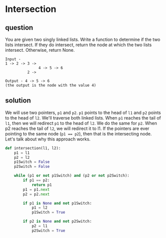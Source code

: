 # Intersection

## question
You are given two singly linked lists. Write a function to determine if the two lists intersect. If they do intersect, return the node at which the two lists intersect. Otherwise, return None.
```
Input -
1 -> 2 -> 3 ->
               4 -> 5 -> 6
          2 ->

Output - 4 -> 5 -> 6
(the output is the node with the value 4)
```

## solution
We will use two pointers, ``p1`` and ``p2``. ``p1`` points to the head of ``l1`` and ``p2`` points to the head of ``l2``. We'll traverse both linked lists. When ``p1`` reaches the tail of ``l1``, then we will redirect ``p1`` to the head of ``l2``. We do the same for ``p2``. When p2 reaches the tail of ``l2``, we will redirect it to l1. If the pointers are ever pointing to the same node (``p1 == p2``), then that is the intersecting node. Let's talk about why this approach works.
```python
def intersection(l1, l2):
    p1 = l1
    p2 = l2
    p1Switch = False
    p2Switch = False

    while (p1 or not p1Switch) and (p2 or not p2Switch):
        if p1 == p2:
            return p1
        p1 = p1.next
        p2 = p2.next

        if p1 is None and not p1Switch:
            p1 = l2
            p1Switch = True

        if p2 is None and not p2Switch:
            p2 = l1
            p2Switch = True
```
